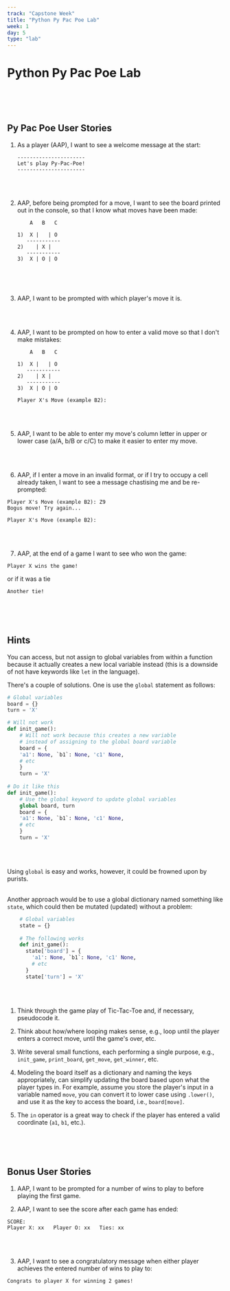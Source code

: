 ```yaml
---
track: "Capstone Week"
title: "Python Py Pac Poe Lab"
week: 1
day: 5
type: "lab"
---
```



# Python Py Pac Poe Lab


<br>
<br>
<br>


## Py Pac Poe User Stories

1. As a player (AAP), I want to see a welcome message at the start:

	```text
	----------------------
	Let's play Py-Pac-Poe!
	----------------------
	```

<br>
<br>


2. AAP, before being prompted for a move, I want to see the board printed out in the console, so that I know what moves have been made:

	```text
	    A   B   C
	
	1)  X |   | O 
	   -----------
	2)    | X |  
	   -----------
	3)  X | O | O 
	  
	```

<br>
<br>


3. AAP, I want to be prompted with which player's move it is.

<br>
<br>


4. AAP, I want to be prompted on how to enter a valid move so that I don't make mistakes:

	```text
	    A   B   C
	
	1)  X |   | O 
	   -----------
	2)    | X |  
	   -----------
	3)  X | O | O 
	
	Player X's Move (example B2):  
	``` 

<br>
<br>


5. AAP, I want to be able to enter my move's column letter in upper or lower case (a/A, b/B or c/C) to make it easier to enter my move.

<br>
<br>


6. AAP, if I enter a move in an invalid format, or if I try to occupy a cell already taken, I want to see a message chastising me and be re-prompted:

```text
Player X's Move (example B2): Z9
Bogus move! Try again...

Player X's Move (example B2):
```

<br>
<br>


7. AAP, at the end of a game I want to see who won the game:

```shell
Player X wins the game!
```
or if it was a tie

```shell
Another tie!
```

<br>
<br>
<br>


## Hints

You can access, but not assign to global variables from within a function because it actually creates a new local variable instead (this is a downside of not have keywords like `let` in the language).

There's a couple of solutions.  One is use the `global` statement as follows:

```python
# Global variables
board = {}
turn = 'X'

# Will not work
def init_game():
	# Will not work because this creates a new variable
	# instead of assigning to the global board variable
	board = {
	'a1': None, `b1`: None, 'c1' None,
	# etc
	}
	turn = 'X'
	
# Do it like this
def init_game():
	# Use the global keyword to update global variables
	global board, turn
	board = {
	'a1': None, `b1`: None, 'c1' None,
	# etc
	}
	turn = 'X'
```

<br>
<br>


Using `global` is easy and works, however, it could be frowned upon by purists.
<br>
<br>


Another approach would be to use a global dictionary named something like `state`, which could then be mutated (updated) without a problem:
	
```python
	# Global variables
	state = {}
	
	# The following works
	def init_game():
	  state['board'] = {
	  	'a1': None, `b1`: None, 'c1' None,
	  	# etc
	  }
	  state['turn'] = 'X'
```

<br>
<br>

1. Think through the game play of Tic-Tac-Toe and, if necessary, pseudocode it.

1. Think about how/where looping makes sense, e.g., loop until the player enters a correct move, until the game's over, etc.

1. Write several small functions, each performing a single purpose, e.g., `init_game`, `print_board`, `get_move`, `get_winner`, etc.

1. Modeling the board itself as a dictionary and naming the keys appropriately, can simplify updating the board based upon what the player types in. For example, assume you store the player's input in a variable named `move`, you can convert it to lower case using `.lower()`, and use it as the key to access the board, i.e., `board[move]`.

1. The `in` operator is a great way to check if the player has entered a valid coordinate (`a1`, `b1`, etc.).

<br>
<br>
<br>


## Bonus User Stories

1. AAP, I want to be prompted for a number of wins to play to before playing the first game.

2. AAP, I want to see the score after each game has ended:

```shell
SCORE:
Player X: xx   Player O: xx   Ties: xx
```

<br>
<br>


3. AAP, I want to see a congratulatory message when either player achieves the entered number of wins to play to:

```shell
Congrats to player X for winning 2 games!
```